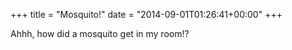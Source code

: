 +++
title = "Mosquito!"
date = "2014-09-01T01:26:41+00:00"
+++

Ahhh, how did a mosquito get in my room!?
			